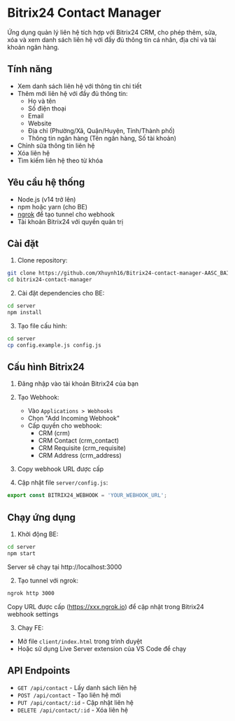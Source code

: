 # Bitrix24 Contact Manager

Ứng dụng quản lý liên hệ tích hợp với Bitrix24 CRM, cho phép thêm, sửa, xóa và xem danh sách liên hệ với đầy đủ thông tin cá nhân, địa chỉ và tài khoản ngân hàng.

## Tính năng

- Xem danh sách liên hệ với thông tin chi tiết
- Thêm mới liên hệ với đầy đủ thông tin:
  - Họ và tên
  - Số điện thoại
  - Email
  - Website
  - Địa chỉ (Phường/Xã, Quận/Huyện, Tỉnh/Thành phố)
  - Thông tin ngân hàng (Tên ngân hàng, Số tài khoản)
- Chỉnh sửa thông tin liên hệ
- Xóa liên hệ
- Tìm kiếm liên hệ theo từ khóa

## Yêu cầu hệ thống

- Node.js (v14 trở lên)
- npm hoặc yarn (cho BE)
- [ngrok](https://ngrok.com/) để tạo tunnel cho webhook
- Tài khoản Bitrix24 với quyền quản trị

## Cài đặt

1. Clone repository:
```bash
git clone https://github.com/Xhuynh16/Bitrix24-contact-manager-AASC_BAI2.git
cd bitrix24-contact-manager
```

2. Cài đặt dependencies cho BE:
```bash
cd server
npm install
```

3. Tạo file cấu hình:
```bash
cd server
cp config.example.js config.js
```

## Cấu hình Bitrix24

1. Đăng nhập vào tài khoản Bitrix24 của bạn

2. Tạo Webhook:
   - Vào `Applications > Webhooks`
   - Chọn "Add Incoming Webhook"
   - Cấp quyền cho webhook:
     - CRM (crm)
     - CRM Contact (crm_contact)
     - CRM Requisite (crm_requisite)
     - CRM Address (crm_address)

3. Copy webhook URL được cấp

4. Cập nhật file `server/config.js`:
```javascript
export const BITRIX24_WEBHOOK = 'YOUR_WEBHOOK_URL';
```

## Chạy ứng dụng

1. Khởi động BE:
```bash
cd server
npm start
```
Server sẽ chạy tại http://localhost:3000

2. Tạo tunnel với ngrok:
```bash
ngrok http 3000
```
Copy URL được cấp (https://xxx.ngrok.io) để cập nhật trong Bitrix24 webhook settings

3. Chạy FE:
- Mở file `client/index.html` trong trình duyệt
- Hoặc sử dụng Live Server extension của VS Code để chạy


## API Endpoints

- `GET /api/contact` - Lấy danh sách liên hệ
- `POST /api/contact` - Tạo liên hệ mới
- `PUT /api/contact/:id` - Cập nhật liên hệ
- `DELETE /api/contact/:id` - Xóa liên hệ
